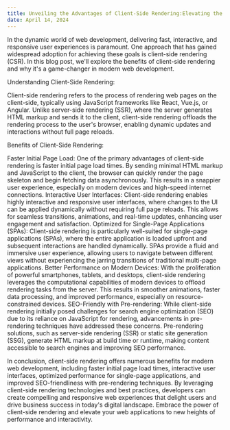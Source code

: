 ```yaml
---
title: Unveiling the Advantages of Client-Side Rendering:Elevating the User Experience
date: April 14, 2024
---
```


In the dynamic world of web development, delivering fast, interactive, and responsive user experiences is paramount. One approach that has gained widespread adoption for achieving these goals is client-side rendering (CSR). In this blog post, we'll explore the benefits of client-side rendering and why it's a game-changer in modern web development.

Understanding Client-Side Rendering:

Client-side rendering refers to the process of rendering web pages on the client-side, typically using JavaScript frameworks like React, Vue.js, or Angular. Unlike server-side rendering (SSR), where the server generates HTML markup and sends it to the client, client-side rendering offloads the rendering process to the user's browser, enabling dynamic updates and interactions without full page reloads.

Benefits of Client-Side Rendering:

Faster Initial Page Load: One of the primary advantages of client-side rendering is faster initial page load times. By sending minimal HTML markup and JavaScript to the client, the browser can quickly render the page skeleton and begin fetching data asynchronously. This results in a snappier user experience, especially on modern devices and high-speed internet connections.
Interactive User Interfaces: Client-side rendering enables highly interactive and responsive user interfaces, where changes to the UI can be applied dynamically without requiring full page reloads. This allows for seamless transitions, animations, and real-time updates, enhancing user engagement and satisfaction.
Optimized for Single-Page Applications (SPAs): Client-side rendering is particularly well-suited for single-page applications (SPAs), where the entire application is loaded upfront and subsequent interactions are handled dynamically. SPAs provide a fluid and immersive user experience, allowing users to navigate between different views without experiencing the jarring transitions of traditional multi-page applications.
Better Performance on Modern Devices: With the proliferation of powerful smartphones, tablets, and desktops, client-side rendering leverages the computational capabilities of modern devices to offload rendering tasks from the server. This results in smoother animations, faster data processing, and improved performance, especially on resource-constrained devices.
SEO-Friendly with Pre-rendering: While client-side rendering initially posed challenges for search engine optimization (SEO) due to its reliance on JavaScript for rendering, advancements in pre-rendering techniques have addressed these concerns. Pre-rendering solutions, such as server-side rendering (SSR) or static site generation (SSG), generate HTML markup at build time or runtime, making content accessible to search engines and improving SEO performance.

In conclusion, client-side rendering offers numerous benefits for modern web development, including faster initial page load times, interactive user interfaces, optimized performance for single-page applications, and improved SEO-friendliness with pre-rendering techniques. By leveraging client-side rendering technologies and best practices, developers can create compelling and responsive web experiences that delight users and drive business success in today's digital landscape. Embrace the power of client-side rendering and elevate your web applications to new heights of performance and interactivity.